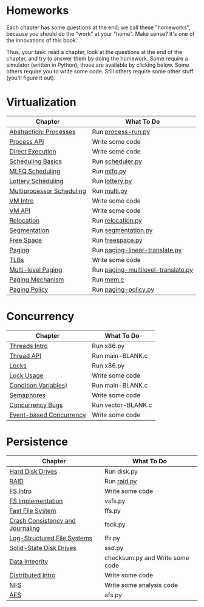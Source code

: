 
# Homeworks

Each chapter has some questions at the end; we call these "homeworks", because you should do the "work" at your "home". Make sense? It's one of the innovations of this book.

Thus, your task: read a chapter, look at the questions at the end of the chapter, and try to answer them by doing the homework. Some require a simulator (written in Python); those are available by clicking below. Some others require you to write some code. Still others require some other stuff (you'll figure it out).

# Virtualization

Chapter | What To Do
--------|-----------
[Abstraction: Processes](http://www.cs.wisc.edu/~remzi/OSTEP/cpu-intro.pdf) | Run [process-run.py](cpu-intro)
[Process API](http://www.cs.wisc.edu/~remzi/OSTEP/cpu-api.pdf) | Write some code
[Direct Execution](http://www.cs.wisc.edu/~remzi/OSTEP/cpu-mechanisms.pdf) | Write some code
[Scheduling Basics](http://www.cs.wisc.edu/~remzi/OSTEP/cpu-sched.pdf) | Run [scheduler.py](cpu-sched)
[MLFQ Scheduling](http://www.cs.wisc.edu/~remzi/OSTEP/cpu-sched-mlfq.pdf)	| Run [mlfq.py](cpu-sched-mlfq)
[Lottery Scheduling](http://www.cs.wisc.edu/~remzi/OSTEP/cpu-sched-lottery.pdf) | Run [lottery.py](cpu-sched-lottery)
[Multiprocessor Scheduling](http://www.cs.wisc.edu/~remzi/OSTEP/cpu-sched-multi.pdf) | Run [multi.py](cpu-sched-multi)
[VM Intro]() | Write some code
[VM API]() | Write some code
[Relocation](http://www.cs.wisc.edu/~remzi/OSTEP/vm-mechanism.pdf) | Run [relocation.py](vm-relocation)
[Segmentation](http://www.cs.wisc.edu/~remzi/OSTEP/vm-segmentation.pdf) | Run [segmentation.py](vm-segmentation)
[Free Space](http://www.cs.wisc.edu/~remzi/OSTEP/vm-freespace.pdf) | Run [freespace.py](vm-freespace)
[Paging](http://www.cs.wisc.edu/~remzi/OSTEP/vm-paging.pdf) | Run [paging-linear-translate.py](vm-paging)
[TLBs]() | Write some code
[Multi-level Paging](http://www.cs.wisc.edu/~remzi/OSTEP/vm-smalltables.pdf) | Run [paging-multilevel-translate.py](vm-smalltables)
[Paging Mechanism](http://www.cs.wisc.edu/~remzi/OSTEP/vm-beyondphys.pdf) | Run [mem.c](vm-beyondphys)
[Paging Policy](http://www.cs.wisc.edu/~remzi/OSTEP/vm-beyondphys-policy.pdf) | Run [paging-policy.py](vm-beyondphys-policy)

# Concurrency

Chapter | What To Do
--------|-----------
[Threads Intro](http://www.cs.wisc.edu/~remzi/OSTEP/threads-intro.pdf) |	Run x86.py
[Thread API](http://www.cs.wisc.edu/~remzi/OSTEP/threads-api.pdf)	| Run main-BLANK.c
[Locks](http://www.cs.wisc.edu/~remzi/OSTEP/threads-locks.pdf)	| Run x86.py
[Lock Usage](http://www.cs.wisc.edu/~remzi/OSTEP/threads-locks-usage.pdf) | Write some code
[Condition Variables)](http://www.cs.wisc.edu/~remzi/OSTEP/threads-cv.pdf) | Run main-BLANK.c
[Semaphores](http://www.cs.wisc.edu/~remzi/OSTEP/threads-sema.pdf) | Write some code
[Concurrency Bugs](http://www.cs.wisc.edu/~remzi/OSTEP/threads-bugs.pdf) | Run vector-BLANK.c
[Event-based Concurrency](http://www.cs.wisc.edu/~remzi/OSTEP/threads-events.pdf) | Write some code

# Persistence

Chapter | What To Do
--------|-----------
[Hard Disk Drives](http://www.cs.wisc.edu/~remzi/OSTEP/file-disks.pdf) | Run disk.py
[RAID](http://www.cs.wisc.edu/~remzi/OSTEP/file-raid.pdf) | Run [raid.py](file-raid)
[FS Intro](http://www.cs.wisc.edu/~remzi/OSTEP/file-intro.pdf) | Write some code
[FS Implementation](http://www.cs.wisc.edu/~remzi/OSTEP/file-implementation.pdf) | vsfs.py
[Fast File System](http://www.cs.wisc.edu/~remzi/OSTEP/file-ffs.pdf) | ffs.py
[Crash Consistency and Journaling](http://www.cs.wisc.edu/~remzi/OSTEP/file-journaling.pdf) | fsck.py
[Log-Structured File Systems](http://www.cs.wisc.edu/~remzi/OSTEP/file-lfs.pdf) | lfs.py
[Solid-State Disk Drives](http://www.cs.wisc.edu/~remzi/OSTEP/file-ssd.pdf) | ssd.py
[Data Integrity](http://www.cs.wisc.edu/~remzi/OSTEP/file-integrity.pdf) | checksum.py and Write some code
[Distributed Intro](http://www.cs.wisc.edu/~remzi/OSTEP/dist-intro.pdf) | Write some code
[NFS](http://www.cs.wisc.edu/~remzi/OSTEP/dist-nfs.pdf) | Write some analysis code
[AFS](http://www.cs.wisc.edu/~remzi/OSTEP/dist-afs.pdf) | afs.py
